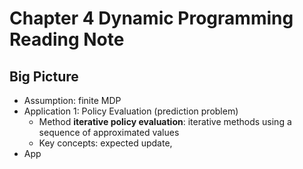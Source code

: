 # Chapter 4 Dynamic Programming Reading Note

## Big Picture
- Assumption: finite MDP
- Application 1: Policy Evaluation (prediction problem)
	- Method **iterative policy evaluation**: iterative methods using a sequence of approximated values
	- Key concepts: expected update, 
- App